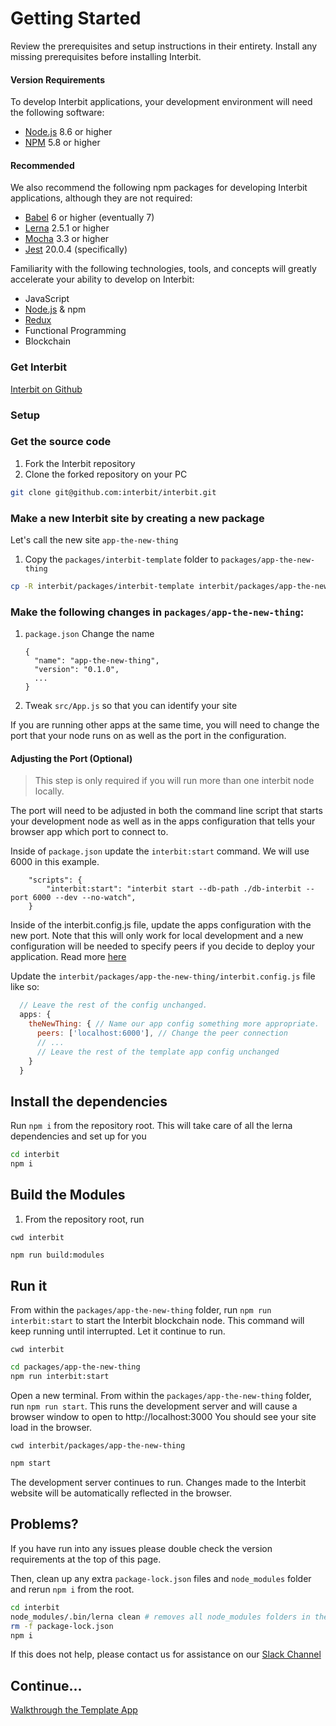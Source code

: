# Getting Started

Review the prerequisites and setup instructions in their entirety. Install any missing prerequisites before installing Interbit.

#### Version Requirements
To develop Interbit applications, your development environment will need the following software:

* <a href="https://nodejs.org" target="_blank">Node.js</a> 8.6 or higher
* <a href="https://nodejs.org" target="_blank">NPM</a> 5.8 or higher

#### Recommended
We also recommend the following npm packages for developing Interbit applications, although they are not required:

* <a href="https://babeljs.io" target="_blank">Babel</a> 6 or higher  (eventually 7)
* <a href="https://lernajs.io/" target="_blank">Lerna</a> 2.5.1 or higher
* <a href="https://mochajs.org/" target="_blank">Mocha</a> 3.3 or higher
* <a href="https://facebook.github.io/jest/" target="_blank">Jest</a> 20.0.4 (specifically)

Familiarity with the following technologies, tools, and concepts will greatly accelerate your ability to develop on Interbit:

* JavaScript
* <a href="https://nodejs.org" target="_blank">Node.js</a> & npm
* <a href="https://redux.js.org" target="_blank">Redux</a>
* Functional Programming
* Blockchain

<div class="hidden-on-print">
	<h3 id="download">Get Interbit</h3>
	<a class="download-btn" href="https://github.com/interbit/interbit" target="_blank">Interbit on Github</a>
</div>

### Setup

### Get the source code
1. Fork the Interbit repository
1. Clone the forked repository on your PC

```sh
git clone git@github.com:interbit/interbit.git
```

### Make a new Interbit site by creating a new package
Let's call the new site `app-the-new-thing`

1. Copy the `packages/interbit-template` folder to `packages/app-the-new-thing`

```sh
cp -R interbit/packages/interbit-template interbit/packages/app-the-new-thing
```

### Make the following changes in `packages/app-the-new-thing`:

1. `package.json` Change the name
   ```
   {
     "name": "app-the-new-thing",
     "version": "0.1.0",
     ...
   }
   ```

1. Tweak `src/App.js` so that you can identify your site

If you are running other apps at the same time, you will need to change the port that your node runs on as well as the port in the configuration.


#### Adjusting the Port (Optional)

> This step is only required if you will run more than one interbit node locally.

The port will need to be adjusted in both the command line script that starts your development node as well as in the apps configuration that tells your browser app which port to connect to.

Inside of `package.json` update the `interbit:start` command. We will use 6000 in this example.
```
    "scripts": {
        "interbit:start": "interbit start --db-path ./db-interbit --port 6000 --dev --no-watch",
    }
```

Inside of the interbit.config.js file, update the apps configuration with the new port. Note that this will only work for local development and a new configuration will be needed to specify peers if you decide to deploy your application. Read more [here](../reference/interbit-cli/config.md)

Update the `interbit/packages/app-the-new-thing/interbit.config.js` file like so:

```js
  // Leave the rest of the config unchanged.
  apps: {
    theNewThing: { // Name our app config something more appropriate.
      peers: ['localhost:6000'], // Change the peer connection
      // ...
      // Leave the rest of the template app config unchanged
    }
  }
```

## Install the dependencies
Run `npm i` from the repository root.  This will take care of all the lerna dependencies and set up for you

```sh
cd interbit
npm i
```

## Build the Modules
1. From the repository root, run

`cwd interbit`
```sh
npm run build:modules
```

## Run it
From within the `packages/app-the-new-thing` folder, run `npm run interbit:start` to start the Interbit blockchain node.  This command will keep running until interrupted.  Let it continue to run.

`cwd interbit`
```sh
cd packages/app-the-new-thing
npm run interbit:start
```

Open a new terminal.  From within the `packages/app-the-new-thing` folder, run `npm run start`.  This runs the development server and will cause a browser window to open to http://localhost:3000 You should see your site load in the browser.

`cwd interbit/packages/app-the-new-thing`
```sh
npm start
```

The development server continues to run.  Changes made to the Interbit website will be automatically reflected in the browser.

## Problems?

If you have run into any issues please double check the version requirements at the top of this page.

Then, clean up any extra `package-lock.json` files and `node_modules` folder and rerun `npm i` from the root.

```sh
cd interbit
node_modules/.bin/lerna clean # removes all node_modules folders in the entire monorepo
rm -f package-lock.json
npm i
```

If this does not help, please contact us for assistance on our [Slack Channel](https://interbitdev.slack.com)

## Continue...

[Walkthrough the Template App](../examples/template.md)
